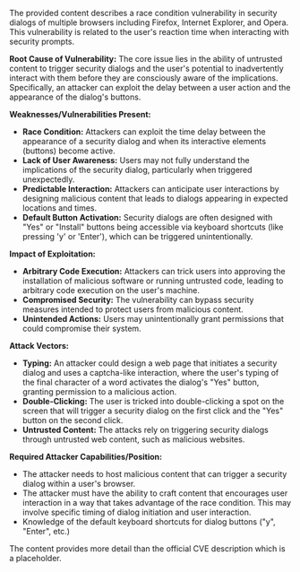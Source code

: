 The provided content describes a race condition vulnerability in security dialogs of multiple browsers including Firefox, Internet Explorer, and Opera. This vulnerability is related to the user's reaction time when interacting with security prompts.

**Root Cause of Vulnerability:** The core issue lies in the ability of untrusted content to trigger security dialogs and the user's potential to inadvertently interact with them before they are consciously aware of the implications. Specifically, an attacker can exploit the delay between a user action and the appearance of the dialog's buttons.

**Weaknesses/Vulnerabilities Present:**
*   **Race Condition:** Attackers can exploit the time delay between the appearance of a security dialog and when its interactive elements (buttons) become active.
*   **Lack of User Awareness:** Users may not fully understand the implications of the security dialog, particularly when triggered unexpectedly.
*   **Predictable Interaction:** Attackers can anticipate user interactions by designing malicious content that leads to dialogs appearing in expected locations and times.
*   **Default Button Activation:**  Security dialogs are often designed with "Yes" or "Install" buttons being accessible via keyboard shortcuts (like pressing 'y' or 'Enter'), which can be triggered unintentionally.

**Impact of Exploitation:**
*   **Arbitrary Code Execution:** Attackers can trick users into approving the installation of malicious software or running untrusted code, leading to arbitrary code execution on the user's machine.
*   **Compromised Security:** The vulnerability can bypass security measures intended to protect users from malicious content.
*   **Unintended Actions:** Users may unintentionally grant permissions that could compromise their system.

**Attack Vectors:**
*   **Typing:** An attacker could design a web page that initiates a security dialog and uses a captcha-like interaction, where the user's typing of the final character of a word activates the dialog's "Yes" button, granting permission to a malicious action.
*   **Double-Clicking:** The user is tricked into double-clicking a spot on the screen that will trigger a security dialog on the first click and the "Yes" button on the second click.
*   **Untrusted Content:** The attacks rely on triggering security dialogs through untrusted web content, such as malicious websites.

**Required Attacker Capabilities/Position:**
*   The attacker needs to host malicious content that can trigger a security dialog within a user's browser.
*   The attacker must have the ability to craft content that encourages user interaction in a way that takes advantage of the race condition. This may involve specific timing of dialog initiation and user interaction.
*   Knowledge of the default keyboard shortcuts for dialog buttons ("y", "Enter", etc.)

The content provides more detail than the official CVE description which is a placeholder.